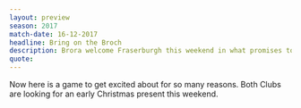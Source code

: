 ```yaml
---
layout: preview
season: 2017
match-date: 16-12-2017
headline: Bring on the Broch
description: Brora welcome Fraserburgh this weekend in what promises to be a nail biting encounter .... weather permitting.
quote:
---
```

Now here is a game to get excited about for so many reasons. Both Clubs are looking for an early Christmas present this weekend.

